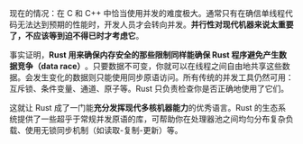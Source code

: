 现在的情况：在 C 和 C++ 中恰当使用并发的难度极大。通常只有在确信单线程代码无法达到预期的性能时，开发人员才会转向并发。**并行性对现代机器来说太重要了，不应该等到迫不得已时才考虑它**。

事实证明，**Rust 用来确保内存安全的那些限制同样能确保 Rust 程序避免产生数据竞争（data race）**​。只要数据不可变，你就可以在线程之间自由地共享这些数据。会发生变化的数据则只能使用同步原语访问。所有传统的并发工具仍然可用：互斥锁、条件变量、通道、原子等。Rust 只负责检查你是否正确地使用了它们。

这就让 Rust 成了一门能**充分发挥现代多核机器能力**的优秀语言。Rust 的生态系统提供了一些超乎于常规并发原语的库，可帮助你在处理器池之间均匀分布复杂负载、使用无锁同步机制（如读取-复制-更新）等。